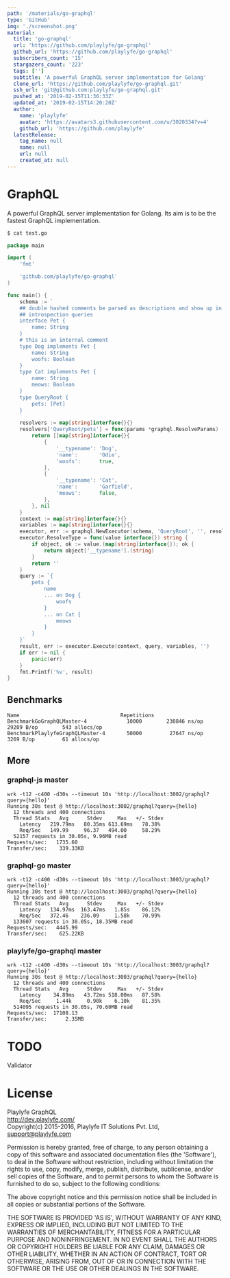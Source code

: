 ```yaml
---
path: '/materials/go-graphql'
type: 'GitHub'
img: './screenshot.png'
material:
  title: 'go-graphql'
  url: 'https://github.com/playlyfe/go-graphql'
  github_url: 'https://github.com/playlyfe/go-graphql'
  subscribers_count: '15'
  stargazers_count: '223'
  tags: ['']
  subtitle: 'A powerful GraphQL server implementation for Golang'
  clone_url: 'https://github.com/playlyfe/go-graphql.git'
  ssh_url: 'git@github.com:playlyfe/go-graphql.git'
  pushed_at: '2019-02-15T11:36:33Z'
  updated_at: '2019-02-15T14:20:20Z'
  author:
    name: 'playlyfe'
    avatar: 'https://avatars3.githubusercontent.com/u/3020334?v=4'
    github_url: 'https://github.com/playlyfe'
  latestRelease:
    tag_name: null
    name: null
    url: null
    created_at: null
---
```

# GraphQL
A powerful GraphQL server implementation for Golang. Its aim is to be the fastest GraphQL implementation.

```sh
$ cat test.go
```
```go
package main

import (
	'fmt'

	'github.com/playlyfe/go-graphql'
)

func main() {
	schema := `
	## double hashed comments be parsed as descriptions and show up in
	## introspection queries
	interface Pet {
	    name: String
	}
	# this is an internal comment
	type Dog implements Pet {
	    name: String
	    woofs: Boolean
	}
	type Cat implements Pet {
	    name: String
	    meows: Boolean
	}
	type QueryRoot {
	    pets: [Pet]
	}
	`
	resolvers := map[string]interface{}{}
	resolvers['QueryRoot/pets'] = func(params *graphql.ResolveParams) (interface{}, error) {
		return []map[string]interface{}{
			{
				'__typename': 'Dog',
				'name':       'Odie',
				'woofs':      true,
			},
			{
				'__typename': 'Cat',
				'name':       'Garfield',
				'meows':      false,
			},
		}, nil
	}
	context := map[string]interface{}{}
	variables := map[string]interface{}{}
	executor, err := graphql.NewExecutor(schema, 'QueryRoot', '', resolvers)
	executor.ResolveType = func(value interface{}) string {
		if object, ok := value.(map[string]interface{}); ok {
			return object['__typename'].(string)
		}
		return ''
	}
	query := `{
		pets {
			name
			... on Dog {
				woofs
			}
			... on Cat {
				meows
			}
		}
	}`
	result, err := executor.Execute(context, query, variables, '')
	if err != nil {
	    panic(err)
	}
	fmt.Printf('%v', result)
}
```
## Benchmarks
```
Name                                 Repetitions   
BenchmarkGoGraphQLMaster-4             10000        230846 ns/op       29209 B/op        543 allocs/op
BenchmarkPlaylyfeGraphQLMaster-4       50000         27647 ns/op        3269 B/op         61 allocs/op
```

## More
### graphql-js master
```
wrk -t12 -c400 -d30s --timeout 10s 'http://localhost:3002/graphql?query={hello}'
Running 30s test @ http://localhost:3002/graphql?query={hello}
  12 threads and 400 connections
  Thread Stats   Avg      Stdev     Max   +/- Stdev
    Latency   219.79ms   80.35ms 613.69ms   78.38%
    Req/Sec   149.99     96.37   494.00     58.29%
  52157 requests in 30.05s, 9.96MB read
Requests/sec:   1735.60
Transfer/sec:    339.33KB

```

### graphql-go master
```
wrk -t12 -c400 -d30s --timeout 10s 'http://localhost:3003/graphql?query={hello}'
Running 30s test @ http://localhost:3003/graphql?query={hello}
  12 threads and 400 connections
  Thread Stats   Avg      Stdev     Max   +/- Stdev
    Latency   134.97ms  163.47ms   1.85s    86.12%
    Req/Sec   372.46    236.09     1.58k    70.99%
  133607 requests in 30.05s, 18.35MB read
Requests/sec:   4445.99
Transfer/sec:    625.22KB
```

### playlyfe/go-graphql master
```
wrk -t12 -c400 -d30s --timeout 10s 'http://localhost:3003/graphql?query={hello}'
Running 30s test @ http://localhost:3003/graphql?query={hello}
  12 threads and 400 connections
  Thread Stats   Avg      Stdev     Max   +/- Stdev
    Latency    34.89ms   43.72ms 518.00ms   87.58%
    Req/Sec     1.44k     0.90k    6.10k    81.35%
  514095 requests in 30.05s, 70.60MB read
Requests/sec:  17108.13
Transfer/sec:      2.35MB
```

# TODO
Validator

License
=======
Playlyfe GraphQL  
http://dev.playlyfe.com/  
Copyright(c) 2015-2016, Playlyfe IT Solutions Pvt. Ltd, support@playlyfe.com  

Permission is hereby granted, free of charge, to any person obtaining a copy
of this software and associated documentation files (the 'Software'), to deal
in the Software without restriction, including without limitation the rights
to use, copy, modify, merge, publish, distribute, sublicense, and/or sell
copies of the Software, and to permit persons to whom the Software is
furnished to do so, subject to the following conditions:  

The above copyright notice and this permission notice shall be included in
all copies or substantial portions of the Software.  

THE SOFTWARE IS PROVIDED 'AS IS', WITHOUT WARRANTY OF ANY KIND, EXPRESS OR
IMPLIED, INCLUDING BUT NOT LIMITED TO THE WARRANTIES OF MERCHANTABILITY,
FITNESS FOR A PARTICULAR PURPOSE AND NONINFRINGEMENT. IN NO EVENT SHALL THE
AUTHORS OR COPYRIGHT HOLDERS BE LIABLE FOR ANY CLAIM, DAMAGES OR OTHER
LIABILITY, WHETHER IN AN ACTION OF CONTRACT, TORT OR OTHERWISE, ARISING FROM,
OUT OF OR IN CONNECTION WITH THE SOFTWARE OR THE USE OR OTHER DEALINGS IN
THE SOFTWARE.

